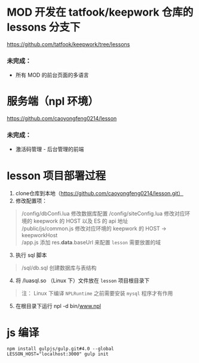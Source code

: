 # MOD 开发在 tatfook/keepwork 仓库的 lessons 分支下
https://github.com/tatfook/keepwork/tree/lessons

### 未完成：
- 所有 MOD 的前台页面的多语言

# 服务端（npl 环境）
https://github.com/caoyongfeng0214/lesson
### 未完成：
- 激活码管理 - 后台管理的前端

# lesson 项目部署过程
1. clone仓库到本地（https://github.com/caoyongfeng0214/lesson.git）
2. 修改配置项：
> /config/dbConfi.lua 修改数据库配置
    /config/siteConfig.lua 修改对应环境的 keepwork 的 HOST 以及 ES 的 api 地址<br/>
    /public/js/common.js 修改对应环境的 keepwork 的 HOST -> keepworkHost<br/>
    /app.js 添加 res.__data__.baseUrl 来配置 `lesson` 需要放置的域<br/>
3. 执行 sql 脚本
> /sql/db.sql 创建数据库与表结构
4. 将 /luasql.so （Linux 下）文件放在 `lesson` 项目根目录下
> 注： Linux 下编译 `NPLRuntime` 之前需要安装 `mysql` 程序才有作用
5.  在根目录下运行 npl -d bin/www.npl

# js 编译

```
npm install gulpjs/gulp.git#4.0 --global
LESSON_HOST="localhost:3000" gulp init
```